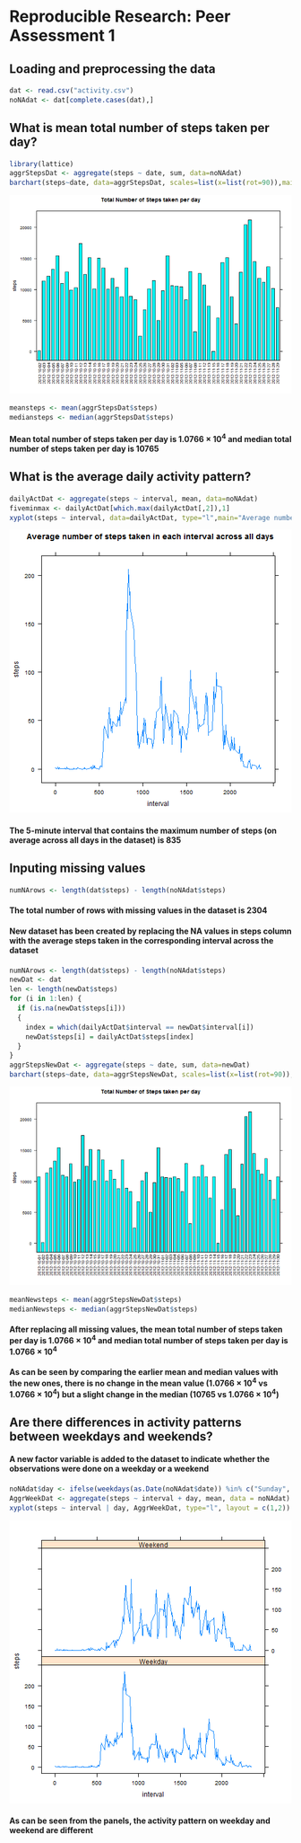 # Reproducible Research: Peer Assessment 1


## Loading and preprocessing the data

```r
dat <- read.csv("activity.csv")
noNAdat <- dat[complete.cases(dat),]
```

## What is mean total number of steps taken per day?

```r
library(lattice)
aggrStepsDat <- aggregate(steps ~ date, sum, data=noNAdat)
barchart(steps~date, data=aggrStepsDat, scales=list(x=list(rot=90)),main="Total Number of Steps taken per day")
```

![plot of chunk unnamed-chunk-2](figure/unnamed-chunk-2.png) 

```r
meansteps <- mean(aggrStepsDat$steps)
mediansteps <- median(aggrStepsDat$steps)
```

#### Mean total number of steps taken per day is 1.0766 &times; 10<sup>4</sup> and median total number of steps taken per day is 10765

## What is the average daily activity pattern?

```r
dailyActDat <- aggregate(steps ~ interval, mean, data=noNAdat)
fiveminmax <- dailyActDat[which.max(dailyActDat[,2]),1]
xyplot(steps ~ interval, data=dailyActDat, type="l",main="Average number of steps taken in each interval across all days")
```

![plot of chunk unnamed-chunk-3](figure/unnamed-chunk-3.png) 

#### The 5-minute interval that contains the maximum number of steps (on average across all days in the dataset) is 835

## Inputing missing values

```r
numNArows <- length(dat$steps) - length(noNAdat$steps)
```

#### The total number of rows with missing values in the dataset is 2304
#### New dataset has been created by replacing the NA values in steps column with the average steps taken in the corresponding interval across the dataset

```r
numNArows <- length(dat$steps) - length(noNAdat$steps)
newDat <- dat
len <- length(newDat$steps)
for (i in 1:len) {
  if (is.na(newDat$steps[i]))
  {
    index = which(dailyActDat$interval == newDat$interval[i])
    newDat$steps[i] = dailyActDat$steps[index]
  }
}
aggrStepsNewDat <- aggregate(steps ~ date, sum, data=newDat)
barchart(steps~date, data=aggrStepsNewDat, scales=list(x=list(rot=90)),main="Total Number of Steps taken per day")
```

![plot of chunk unnamed-chunk-5](figure/unnamed-chunk-5.png) 

```r
meanNewsteps <- mean(aggrStepsNewDat$steps)
medianNewsteps <- median(aggrStepsNewDat$steps)
```

#### After replacing all missing values, the mean total number of steps taken per day is 1.0766 &times; 10<sup>4</sup> and median total number of steps taken per day is 1.0766 &times; 10<sup>4</sup>

#### As can be seen by comparing the earlier mean and median values with the new ones, there is no change in the mean value (1.0766 &times; 10<sup>4</sup> vs 1.0766 &times; 10<sup>4</sup>) but a slight change in the median (10765 vs 1.0766 &times; 10<sup>4</sup>)

## Are there differences in activity patterns between weekdays and weekends?

#### A new factor variable is added to the dataset to indicate whether the observations were done on a weekday or a weekend

```r
noNAdat$day <- ifelse(weekdays(as.Date(noNAdat$date)) %in% c("Sunday", "Saturday"),"Weekend","Weekday")
AggrWeekDat <- aggregate(steps ~ interval + day, mean, data = noNAdat)
xyplot(steps ~ interval | day, AggrWeekDat, type="l", layout = c(1,2))
```

![plot of chunk unnamed-chunk-6](figure/unnamed-chunk-6.png) 

#### As can be seen from the panels, the activity pattern on weekday and weekend are different
